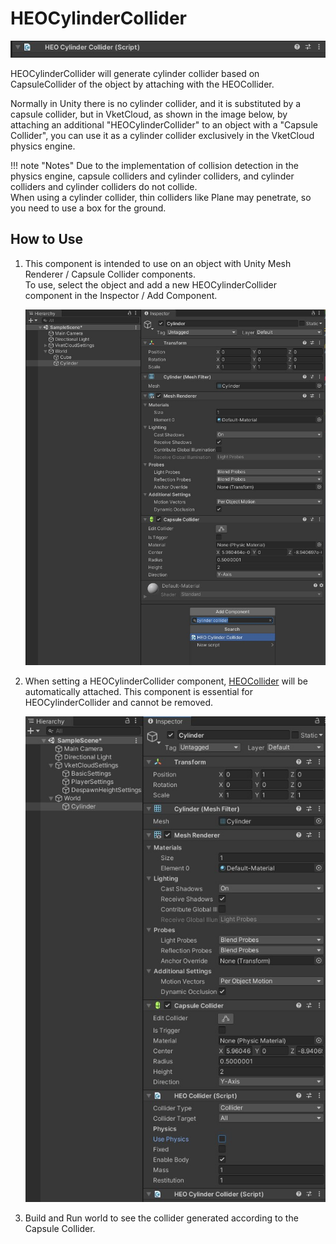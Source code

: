 # HEOCylinderCollider

![HEOMeshCollider_1](img/HEOCylinderCollider_01.jpg)

HEOCylinderCollider will generate cylinder collider based on CapsuleCollider of the object by attaching with the HEOCollider.

Normally in Unity there is no cylinder collider, and it is substituted by a capsule collider, but in VketCloud, as shown in the image below, by attaching an additional "HEOCylinderCollider" to an object with a "Capsule Collider", you can use it as a cylinder collider exclusively in the VketCloud physics engine.

!!! note "Notes"
    Due to the implementation of collision detection in the physics engine, capsule colliders and cylinder colliders, and cylinder colliders and cylinder colliders do not collide.<br>
    When using a cylinder collider, thin colliders like Plane may penetrate, so you need to use a box for the ground.

## How to Use

1. This component is intended to use on an object with Unity Mesh Renderer / Capsule Collider components.<br>
To use, select the object and add a new HEOCylinderCollider component in the Inspector / Add Component.

    ![HEOMeshCollider_2](img/HEOCylinderCollider_02.jpg)

1. When setting a HEOCylinderCollider component, [HEOCollider](./HEOCollider.md) will be automatically attached. This component is essential for HEOCylinderCollider and cannot be removed.

    ![HEOMeshCollider_3](img/HEOCylinderCollider_03.jpg)

1. Build and Run world to see the collider generated according to the Capsule Collider.
